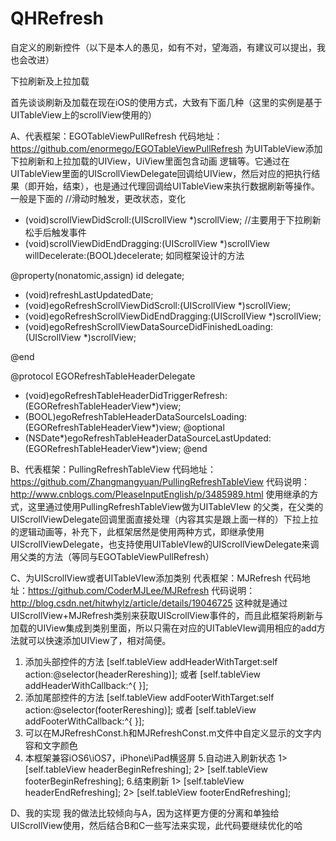 QHRefresh
=========

自定义的刷新控件（以下是本人的愚见，如有不对，望海涵，有建议可以提出，我也会改进）

下拉刷新及上拉加载

首先谈谈刷新及加载在现在iOS的使用方式，大致有下面几种（这里的实例是基于UITableView上的scrollView使用的）

A、代表框架：EGOTableViewPullRefresh
   代码地址：https://github.com/enormego/EGOTableViewPullRefresh
   为UITableView添加下拉刷新和上拉加载的UIView，UiView里面包含动画   逻辑等。它通过在UITableView里面的UIScrollViewDelegate回调给UIView，然后对应的把执行结果（即开始，结束），也是通过代理回调给UITableView来执行数据刷新等操作。
一般是下面的
//滑动时触发，更改状态，变化
- (void)scrollViewDidScroll:(UIScrollView *)scrollView; 
//主要用于下拉刷新松手后触发事件
- (void)scrollViewDidEndDragging:(UIScrollView *)scrollView willDecelerate:(BOOL)decelerate;
如同框架设计的方法

@property(nonatomic,assign) id <EGORefreshTableHeaderDelegate> delegate;

- (void)refreshLastUpdatedDate;
- (void)egoRefreshScrollViewDidScroll:(UIScrollView *)scrollView;
- (void)egoRefreshScrollViewDidEndDragging:(UIScrollView *)scrollView;
- (void)egoRefreshScrollViewDataSourceDidFinishedLoading:(UIScrollView *)scrollView;

@end

@protocol EGORefreshTableHeaderDelegate
- (void)egoRefreshTableHeaderDidTriggerRefresh:(EGORefreshTableHeaderView*)view;
- (BOOL)egoRefreshTableHeaderDataSourceIsLoading:(EGORefreshTableHeaderView*)view;
@optional
- (NSDate*)egoRefreshTableHeaderDataSourceLastUpdated:(EGORefreshTableHeaderView*)view;
@end

B、代表框架：PullingRefreshTableView
   代码地址：https://github.com/Zhangmangyuan/PullingRefreshTableView
   代码说明：http://www.cnblogs.com/PleaseInputEnglish/p/3485989.html
   使用继承的方式，这里通过使用PullingRefreshTableView做为UITableVIew 的父类，在父类的UIScrollViewDelegate回调里面直接处理（内容其实是跟上面一样的）下拉上拉的逻辑动画等，补充下，此框架居然是使用两种方式，即继承使用UIScrollViewDelegate，也支持使用UITableVIew的UIScrollViewDelegate来调用父类的方法（等同与EGOTableViewPullRefresh）


C、为UIScrollView或者UITableVIew添加类别
   代表框架：MJRefresh
   代码地址：https://github.com/CoderMJLee/MJRefresh
   代码说明：http://blog.csdn.net/hitwhylz/article/details/19046725
   这种就是通过UIScrollView+MJRefresh类别来获取UIScrollView事件的，而且此框架将刷新与加载的UIView集成到类别里面，所以只需在对应的UITableVIew调用相应的add方法就可以快速添加UIView了，相对简便。

 1. 添加头部控件的方法
 [self.tableView addHeaderWithTarget:self action:@selector(headerRereshing)];
 或者
 [self.tableView addHeaderWithCallback:^{ }];
 2. 添加尾部控件的方法
 [self.tableView addFooterWithTarget:self action:@selector(footerRereshing)];
 或者
 [self.tableView addFooterWithCallback:^{ }];
 3. 可以在MJRefreshConst.h和MJRefreshConst.m文件中自定义显示的文字内容和文字颜色
 4. 本框架兼容iOS6\iOS7，iPhone\iPad横竖屏
 5.自动进入刷新状态
 1> [self.tableView headerBeginRefreshing];
 2> [self.tableView footerBeginRefreshing];
 6.结束刷新
 1> [self.tableView headerEndRefreshing];
 2> [self.tableView footerEndRefreshing];

D、我的实现
    我的做法比较倾向与A，因为这样更方便的分离和单独给UIScrollView使用，然后结合B和C一些写法来实现，此代码要继续优化的哈

